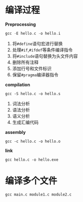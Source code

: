# 编译过程

**Preprocessing**

```c
gcc -E hello.c -o hello.i
```

1. 将`#define`语句宏进行替换
2. 处理`#if`,`#ifdef`等条件编译指令
3. 将`#include`语句替换为头文件内容
4. 删除所有注释
5. 添加行号和文件标识
6. 保留`#pragma`编译器指令



**compilation**

```
gcc -S hello.c -o hello.s
```

1. 词法分析
2. 语法分析
3. 语义分析
4. 生成汇编代码



**assembly**

```
gcc -c hello.c -o hello.o
```





**link**

```
gcc hello.c -o hello.exe
```





# 编译多个文件

```
gcc main.c module1.c module2.c
```

